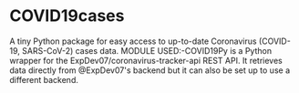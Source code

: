 # COVID19cases
A tiny Python package for easy access to up-to-date Coronavirus (COVID-19, SARS-CoV-2) cases data.
 MODULE USED:-COVID19Py is a Python wrapper for the ExpDev07/coronavirus-tracker-api REST API. It retrieves data directly from @ExpDev07's backend but it can also be set up to use a different backend.

